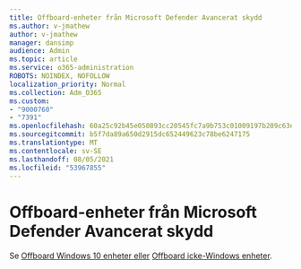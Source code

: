 ```yaml
---
title: Offboard-enheter från Microsoft Defender Avancerat skydd
ms.author: v-jmathew
author: v-jmathew
manager: dansimp
audience: Admin
ms.topic: article
ms.service: o365-administration
ROBOTS: NOINDEX, NOFOLLOW
localization_priority: Normal
ms.collection: Adm_O365
ms.custom:
- "9000760"
- "7391"
ms.openlocfilehash: 60a25c92b45e050893cc20545fc7a9b753c01009197b209c63e3bc56accf1e04
ms.sourcegitcommit: b5f7da89a650d2915dc652449623c78be6247175
ms.translationtype: MT
ms.contentlocale: sv-SE
ms.lasthandoff: 08/05/2021
ms.locfileid: "53967855"
---
```

# <a name="offboard-devices-from-microsoft-defender-advanced-threat-protection"></a>Offboard-enheter från Microsoft Defender Avancerat skydd

Se [Offboard Windows 10 enheter eller](https://go.microsoft.com/fwlink/?linkid=2143629) [Offboard icke-Windows enheter](https://go.microsoft.com/fwlink/?linkid=2143630).

